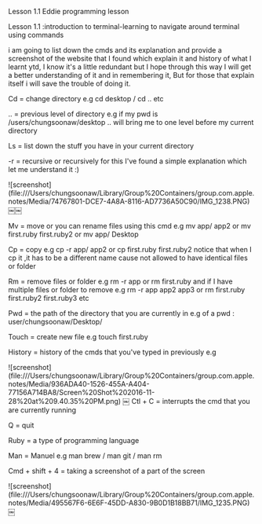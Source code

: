 Lesson 1.1 Eddie programming lesson

Lesson 1.1 :introduction to terminal-learning to navigate around terminal using commands

i am going to list down the cmds and its explanation and provide a screenshot of the website that I found which explain it and history of what I learnt ytd, I know it's a little redundant but I hope through this way I will get a better understanding of it and in remembering it, But for those that explain itself i will save the trouble of doing it.

Cd = change directory e.g cd desktop / cd .. etc

.. = previous level of directory e.g if my pwd is /users/chungsoonaw/desktop .. will bring me to one level before my current directory

Ls = list down the stuff you have in your current directory

-r = recursive or recursively for this I've found a simple explanation which let me understand it :)

![screenshot] (file:///Users/chungsoonaw/Library/Group%20Containers/group.com.apple.notes/Media/74767801-DCE7-4A8A-8116-AD7736A50C90/IMG_1238.PNG)￼￼

Mv = move or you can rename files using this cmd e.g mv app/ app2 or mv first.ruby first.ruby2 or mv app/ Desktop

Cp = copy e.g cp -r app/ app2  or cp first.ruby first.ruby2
notice that when I cp it ,it has to be a different name cause not allowed to have identical files or folder

Rm = remove files or folder e.g rm -r app or rm first.ruby and if I have multiple files or folder to remove e.g rm -r app app2 app3 or rm first.ruby first.ruby2 first.ruby3 etc

Pwd = the path of the directory that you are currently in e.g of a pwd : user/chungsoonaw/Desktop/

Touch = create new file e.g touch first.ruby

History = history of the cmds that you've typed in previously e.g

![screenshot] (file:///Users/chungsoonaw/Library/Group%20Containers/group.com.apple.notes/Media/936ADA40-1526-455A-A404-77156A714BA8/Screen%20Shot%202016-11-28%20at%209.40.35%20PM.png)
￼
Ctl + C = interrupts the cmd that you are currently running

Q = quit

Ruby = a type of programming language

Man = Manuel e.g man brew / man git / man rm

Cmd + shift + 4 = taking a screenshot of a part of the screen

![screenshot] (file:///Users/chungsoonaw/Library/Group%20Containers/group.com.apple.notes/Media/495567F6-6E6F-45DD-A830-9B0D1B18BB71/IMG_1235.PNG)
￼
